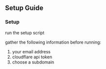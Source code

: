 
## Setup Guide

### Setup
run the setup script

gather the following information before running:
1. your email address
2. cloudflare api token
3. choose a subdomain